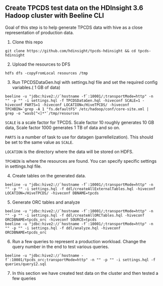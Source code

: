 ## Create TPCDS test data on the HDInsight 3.6 Hadoop cluster with Beeline CLI

Goal of this step is to help generate TPCDS data with hive as a close representation of production data. 

1. Clone this repo
```
git clone https://github.com/hdinsight/tpcds-hdinsight && cd tpcds-hdinsight 
```
2. Upload the resources to DFS

```
hdfs dfs -copyFromLocal resources /tmp
```
3. Run TPCDSDataGen.hql with settings.hql file and set the required config variables.( 1 GB of data)
```
beeline -u "jdbc:hive2://`hostname -f`:10001/;transportMode=http" -n "" -p "" -i settings.hql -f TPCDSDataGen.hql -hiveconf SCALE=1 -hiveconf PARTS=1 -hiveconf LOCATION=/HiveTPCDS/ -hiveconf TPCHBIN=`grep -A 1 "fs.defaultFS" /etc/hadoop/conf/core-site.xml | grep -o "wasb[^<]*"`/tmp/resources
```
`SCALE`  is a scale factor for TPCDS. Scale factor 10 roughly generates 10 GB data, Scale factor 1000 generates 1 TB of data and so on.

`PARTS`  is a number of task to use for datagen (parrellelization). This should be set to the same value as  `SCALE`.

`LOCATION`  is the directory where the data will be stored on HDFS.

`TPCHBIN`  is where the resources are found. You can specify specific settings in settings.hql file.


4. Create tables on the generated data.

```
beeline -u "jdbc:hive2://`hostname -f`:10001/;transportMode=http" -n "" -p "" -i settings.hql -f ddl/createAllExternalTables.hql -hiveconf LOCATION=/HiveTPCDS/ -hiveconf DBNAME=tpcds
```
5. Generate ORC tables and analyze

```
beeline -u "jdbc:hive2://`hostname -f`:10001/;transportMode=http" -n "" -p "" -i settings.hql -f ddl/createAllORCTables.hql -hiveconf ORCDBNAME=tpcds_orc -hiveconf SOURCE=tpcds
beeline -u "jdbc:hive2://`hostname -f`:10001/;transportMode=http" -n "" -p "" -i settings.hql -f ddl/analyze.hql -hiveconf ORCDBNAME=tpcds_orc
```
6. Run a few queries to represent a production workload. Change the query number in the end to test various queries. 

```
beeline -u "jdbc:hive2://`hostname -f`:10001/tpcds_orc;transportMode=http" -n "" -p "" -i settings.hql -f queries/query12.sql
```

7. In this section we have created test data on the cluster and then tested a few queries 
<!--stackedit_data:
eyJoaXN0b3J5IjpbMTM3NjU3MjMzLC0yMDAwMDM1NTI3LC0xMz
U4MjE2OTU3LDczMDk5ODExNl19
-->